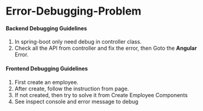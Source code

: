 # Error-Debugging-Problem

<div>
  <h4>Backend Debugging Guidelines</h4>
  <ol>
    <li>In spring-boot only need debug in controller class.</li>
    <li>Check all the API from controller and fix the error, then Goto the <b>Angular</b> Error.</li>


  </ol>
</div>
<div>
  <h4>Frontend Debugging Guidelines</h4>
  <ol>
    <li>First create an employee.</li>
    <li>After create, follow the instruction from page.</li>
    <li>If not created, then try to solve it from Create Employee Components</li>
    <li>See inspect console and error message to debug</li>
  </ol>
</div>
